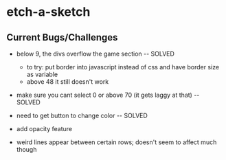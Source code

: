 # etch-a-sketch



## Current Bugs/Challenges

- below 9, the divs overflow the game section -- SOLVED
    - to try: put border into javascript instead of css and have border size as variable 
    - above 48 it still doesn't work

- make sure you cant select 0 or above 70 (it gets laggy at that) -- SOLVED

- need to get button to change color -- SOLVED

- add opacity feature 

- weird lines appear between certain rows; doesn't seem to affect much though